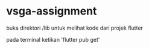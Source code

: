 # vsga-assignment

buka direktori /lib untuk melihat kode dari projek flutter

pada terminal ketikan 'flutter pub get'